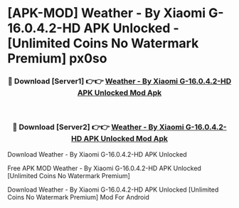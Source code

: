 # [APK-MOD] Weather - By Xiaomi G-16.0.4.2-HD APK Unlocked - [Unlimited Coins No Watermark Premium] px0so



<div align="center">
<h3>🔴 Download [Server1] 👉👉 <a href="https://momento.my/?title=Weather_-_By_Xiaomi_G-16.0.4.2-HD_APK_Unlocked">Weather - By Xiaomi G-16.0.4.2-HD APK Unlocked Mod Apk</a></h3><br>

<h3>🔴 Download [Server2] 👉👉 <a href="https://momento.my/?title=Weather_-_By_Xiaomi_G-16.0.4.2-HD_APK_Unlocked">Weather - By Xiaomi G-16.0.4.2-HD APK Unlocked Mod Apk</a></h3>
</div>



Download Weather - By Xiaomi G-16.0.4.2-HD APK Unlocked 

Free APK MOD Weather - By Xiaomi G-16.0.4.2-HD APK Unlocked [Unlimited Coins No Watermark Premium]

Download Weather - By Xiaomi G-16.0.4.2-HD APK Unlocked [Unlimited Coins No Watermark Premium] Mod For Android
